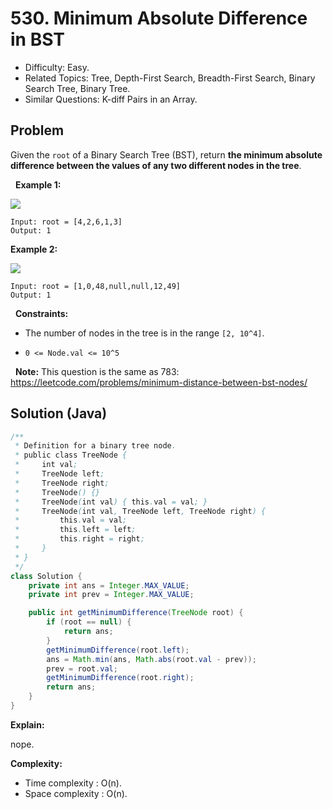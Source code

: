 # 530. Minimum Absolute Difference in BST

- Difficulty: Easy.
- Related Topics: Tree, Depth-First Search, Breadth-First Search, Binary Search Tree, Binary Tree.
- Similar Questions: K-diff Pairs in an Array.

## Problem

Given the ```root``` of a Binary Search Tree (BST), return **the minimum absolute difference between the values of any two different nodes in the tree**.

 
**Example 1:**

![](https://assets.leetcode.com/uploads/2021/02/05/bst1.jpg)

```
Input: root = [4,2,6,1,3]
Output: 1
```

**Example 2:**

![](https://assets.leetcode.com/uploads/2021/02/05/bst2.jpg)

```
Input: root = [1,0,48,null,null,12,49]
Output: 1
```

 
**Constraints:**


	
- The number of nodes in the tree is in the range ```[2, 10^4]```.
	
- ```0 <= Node.val <= 10^5```


 
**Note:** This question is the same as 783: https://leetcode.com/problems/minimum-distance-between-bst-nodes/


## Solution (Java)

```java
/**
 * Definition for a binary tree node.
 * public class TreeNode {
 *     int val;
 *     TreeNode left;
 *     TreeNode right;
 *     TreeNode() {}
 *     TreeNode(int val) { this.val = val; }
 *     TreeNode(int val, TreeNode left, TreeNode right) {
 *         this.val = val;
 *         this.left = left;
 *         this.right = right;
 *     }
 * }
 */
class Solution {
    private int ans = Integer.MAX_VALUE;
    private int prev = Integer.MAX_VALUE;

    public int getMinimumDifference(TreeNode root) {
        if (root == null) {
            return ans;
        }
        getMinimumDifference(root.left);
        ans = Math.min(ans, Math.abs(root.val - prev));
        prev = root.val;
        getMinimumDifference(root.right);
        return ans;
    }
}
```

**Explain:**

nope.

**Complexity:**

* Time complexity : O(n).
* Space complexity : O(n).
